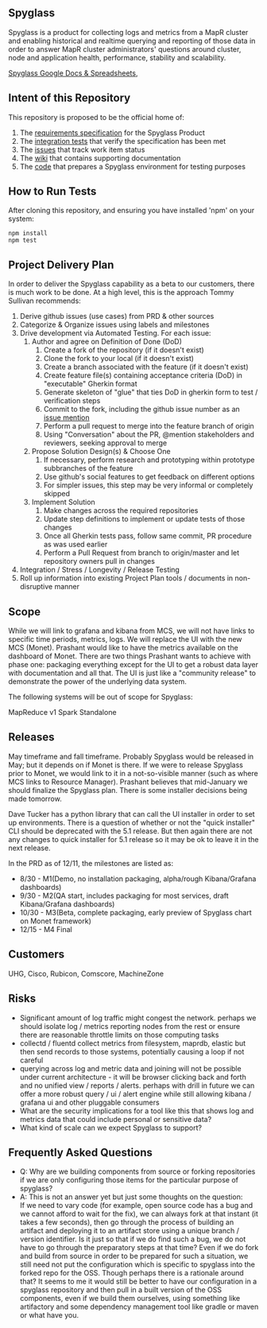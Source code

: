 Spyglass
--------

Spyglass is a product for collecting logs and metrics from a MapR cluster
and enabling historical and realtime querying and reporting of those data
in order to answer MapR cluster administrators' questions around cluster,
node and application health, performance, stability and scalability.
 
[Spyglass Google Docs & Spreadsheets](https://docs.google.com/document/d/1LR8kv0MMymI6UZ7_gnwfM_PH4LnGN9W8GM3kDz_4tf4/edit),

## Intent of this Repository

This repository is proposed to be the official home of:

1. The [requirements specification](features) for the Spyglass Product
2. The [integration tests](features/step_definitions) that verify the specification has been met
3. The [issues](https://github.com/mapr/private-spyglass/issues) that track work item status
4. The [wiki](https://github.com/mapr/private-spyglass/wiki) that contains supporting documentation
5. The [code](#) that prepares a Spyglass environment for testing purposes

## How to Run Tests

After cloning this repository, and ensuring you have installed 'npm' on your system:

    npm install
    npm test

## Project Delivery Plan

In order to deliver the Spyglass capability as a beta to our customers, there is much
work to be done. At a high level, this is the approach Tommy Sullivan recommends:

1. Derive github issues (use cases) from PRD & other sources
2. Categorize & Organize issues using labels and milestones
3. Drive development via Automated Testing. For each issue: 
    1. Author and agree on Definition of Done (DoD)
        1. Create a fork of the repository (if it doesn't exist)
        2. Clone the fork to your local (if it doesn't exist)
        3. Create a branch associated with the feature (if it doesn't exist)
        4. Create feature file(s) containing acceptance criteria (DoD) in "executable" Gherkin format
        5. Generate skeleton of "glue" that ties DoD in gherkin form to test / verification steps
        6. Commit to the fork, including the github issue number as an [issue mention](https://github.com/blog/957-introducing-issue-mentions)
        7. Perform a pull request to merge into the feature branch of origin
        8. Using "Conversation" about the PR, @mention stakeholders and reviewers, seeking approval to merge
    2. Propose Solution Design(s) & Choose One
        1. If necessary, perform research and prototyping within prototype subbranches of the feature
        2. Use github's social features to get feedback on different options
        3. For simpler issues, this step may be very informal or completely skipped
    3. Implement Solution
        1. Make changes across the required repositories
        2. Update step definitions to implement or update tests of those changes
        3. Once all Gherkin tests pass, follow same commit, PR procedure as was used earlier
        4. Perform a Pull Request from branch to origin/master and let repository owners pull in changes
4. Integration / Stress / Longevity / Release Testing
5. Roll up information into existing Project Plan tools / documents in non-disruptive manner

## Scope

While we will link to grafana and kibana from MCS, we will not have links to specific time periods, metrics, logs.
We will replace the UI with the new MCS (Monet). Prashant would like to have the metrics available on the dashboard 
of Monet. There are two things Prashant wants to achieve with phase one: packaging everything except for the UI to get
a robust data layer with documentation and all that. The UI is just like a "community release" to demonstrate the
power of the underlying data system.

The following systems will be out of scope for Spyglass:

MapReduce v1
Spark Standalone

## Releases

May timeframe and fall timeframe. Probably Spyglass would be released in May; but it depends on if Monet is there. If
we were to release Spyglass prior to Monet, we would link to it in a not-so-visible manner (such as where MCS
links to Resource Manager). Prashant believes that mid-January we should finalize the Spyglass plan. There is 
some installer decisions being made tomorrow. 

Dave Tucker has a python library that can call the UI installer in order to set up environments. There is a question of
whether or not the "quick installer" CLI should be deprecated with the 5.1 release. But then again there are not any
changes to quick installer for 5.1 release so it may be ok to leave it in the next release.

In the PRD as of 12/11, the milestones are listed as:

* 8/30 - M1(Demo, no installation packaging, alpha/rough Kibana/Grafana dashboards)
* 9/30 - M2(QA start, includes packaging for most services, draft Kibana/Grafana dashboards)
* 10/30 - M3(Beta, complete packaging, early preview of Spyglass chart on Monet framework)
* 12/15 - M4 Final

## Customers

UHG, Cisco, Rubicon, Comscore, MachineZone

## Risks

* Significant amount of log traffic might congest the network. perhaps we should isolate log / metrics reporting nodes 
  from the rest or ensure there are reasonable throttle limits on those computing tasks
* collectd / fluentd collect metrics from filesystem, maprdb, elastic but then send records to those systems, 
  potentially causing a loop if not careful
* querying across log and metric data and joining will not be possible under current architecture - it will be browser
  clicking back and forth and no unified view / reports / alerts. perhaps with drill in future we can offer a more 
  robust query / ui / alert engine while still allowing kibana / grafana ui and other pluggable consumers
* What are the security implications for a tool like this that shows log and metrics data that could include personal
  or sensitive data?
* What kind of scale can we expect Spyglass to support?

## Frequently Asked Questions

* Q: Why are we building components from source or forking repositories if we are only configuring those items for the
  particular purpose of spyglass? 
* A: This is not an answer yet but just some thoughts on the question:  
  If we need to vary code (for example, open source code has a bug and we cannot
  afford to wait for the fix), we can always fork at that instant (it takes a few seconds), then go through the process
  of building an artifact and deploying it to an artifact store using a unique branch / version identifier. Is it just
  so that if we do find such a bug, we do not have to go through the preparatory steps at that time? Even if we do
  fork and build from source in order to be prepared for such a situation, we still need not put the configuration 
  which is specific to spyglass into the forked repo for the OSS. Though perhaps there is a rationale around that? It
  seems to me it would still be better to have our configuration in a spyglass repository and then pull in a built 
  version of the OSS components, even if we build them ourselves, using something like artifactory and some dependency
  management tool like gradle or maven or what have you.